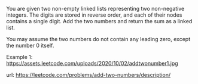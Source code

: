 You are given two non-empty linked lists representing two non-negative integers. The digits are stored in reverse order, and each of their nodes contains a single digit. Add the two numbers and return the sum as a linked list.

You may assume the two numbers do not contain any leading zero, except the number 0 itself.

 

Example 1:
https://assets.leetcode.com/uploads/2020/10/02/addtwonumber1.jpg

url: https://leetcode.com/problems/add-two-numbers/description/